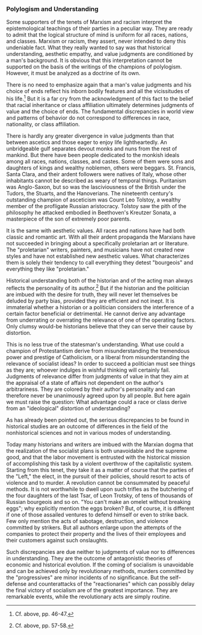 ### Polylogism and Understanding

Some supporters of the tenets of Marxism and racism interpret the epistemological teachings of their parties in a peculiar way. They are ready to admit that the logical structure of mind is uniform for all races, nations, and classes. Marxism or racism, they assert, never intended to deny this undeniable fact. What they really wanted to say was that historical understanding, aesthetic empathy, and value judgments are conditioned by a man's background. It is obvious that this interpretation cannot be supported on the basis of the writings of the champions of polylogism. However, it must be analyzed as a doctrine of its own.

There is no need to emphasize again that a man's value judgments and his choice of ends reflect his inborn bodily features and all the vicissitudes of his life.[^15] But it is a far cry from the acknowledgment of this fact to the belief that racial inheritance or class affiliation ultimately determines judgments of value and the choice of ends. The fundamental discrepancies in world view and patterns of behavior do not correspond to differences in race, nationality, or class affiliation.

[^15]: Cf. above, pp. 46-47.

There is hardly any greater divergence in value judgments than that between ascetics and those eager to enjoy life lightheartedly. An unbridgeable gulf separates devout monks and nuns from the rest of mankind. But there have been people dedicated to the monkish ideals among all races, nations, classes, and castes. Some of them were sons and daughters of kings and wealthy noblemen, others were beggars. St. Francis, Santa Clara, and their ardent followers were natives of Italy, whose other inhabitants cannot be described as weary of temporal things. Puritanism was Anglo-Saxon, but so was the lasciviousness of the British under the Tudors, the Stuarts, and the Hanoverians. The nineteenth century's outstanding champion of asceticism was Count Leo Tolstoy, a wealthy member of the profligate Russian aristocracy. Tolstoy saw the pith of the philosophy he attacked embodied in Beethoven's Kreutzer Sonata, a masterpiece of the son of extremely poor parents.

It is the same with aesthetic values. All races and nations have had both classic and romantic art. With all their ardent propaganda the Marxians have not succeeded in bringing about a specifically proletarian art or literature. The "proletarian" writers, painters, and musicians have not created new styles and have not established new aesthetic values. What characterizes them is solely their tendency to call everything they detest "bourgeois" and everything they like "proletarian."

Historical understanding both of the historian and of the acting man always reflects the personality of its author.[^16] But if the historian and the politician are imbued with the desire for truth, they will never let themselves be deluded by party bias, provided they are efficient and not inept. It is immaterial whether a historian or a politician considers the interference of a certain factor beneficial or detrimental. He cannot derive any advantage from underrating or overrating the relevance of one of the operating factors. Only clumsy would-be historians believe that they can serve their cause by distortion.

[^16]: Cf. above, pp. 57-58.

This is no less true of the statesman's understanding. What use could a champion of Protestantism derive from misunderstanding the tremendous power and prestige of Catholicism, or a liberal from misunderstanding the relevance of socialist ideas? In order to succeed a politician must see things as they are; whoever indulges in wishful thinking will certainly fail. Judgments of relevance differ from judgments of value in that they aim at the appraisal of a state of affairs not dependent on the author's arbitrariness. They are colored by their author's personality and can therefore never be unanimously agreed upon by all people. But here again we must raise the question: What advantage could a race or class derive from an "ideological" distortion of understanding?

As has already been pointed out, the serious discrepancies to be found in historical studies are an outcome of differences in the field of the nonhistorical sciences and not in various modes of understanding.

Today many historians and writers are imbued with the Marxian dogma that the realization of the socialist plans is both unavoidable and the supreme good, and that the labor movement is entrusted with the historical mission of accomplishing this task by a violent overthrow of the capitalistic system. Starting from this tenet, they take it as a matter of course that the parties of the "Left," the elect, in the pursuit of their policies, should resort to acts of violence and to murder. A revolution cannot be consummated by peaceful methods. It is not worthwhile to dwell upon such trifles as the butchering of the four daughters of the last Tsar, of Leon Trotsky, of tens of thousands of Russian bourgeois and so on. "You can't make an omelet without breaking eggs"; why explicitly mention the eggs broken? But, of course, it is different if one of those assailed ventures to defend himself or even to strike back. Few only mention the acts of sabotage, destruction, and violence committed by strikers. But all authors enlarge upon the attempts of the companies to protect their property and the lives of their employees and their customers against such onslaughts.

Such discrepancies are due neither to judgments of value nor to differences in understanding. They are the outcome of antagonistic theories of economic and historical evolution. If the coming of socialism is unavoidable and can be achieved only by revolutionary methods, murders committed by the "progressives" are minor incidents of no significance. But the self-defense and counterattacks of the "reactionaries" which can possibly delay the final victory of socialism are of the greatest importance. They are remarkable events, while the revolutionary acts are simply routine.


